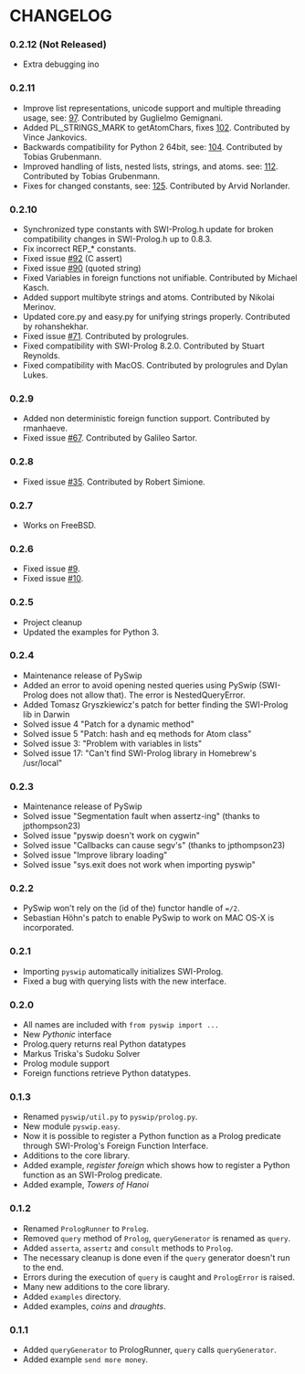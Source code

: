 # CHANGELOG

### 0.2.12 (Not Released)
  * Extra debugging ino

### 0.2.11

  * Improve list representations, unicode support and multiple threading usage, see: [97](https://github.com/yuce/pyswip/pull/97). Contributed by Guglielmo Gemignani.
  * Added PL_STRINGS_MARK to getAtomChars, fixes [102](https://github.com/yuce/pyswip/issues/102). Contributed by Vince Jankovics.
  * Backwards compatibility for Python 2 64bit, see: [104](https://github.com/yuce/pyswip/pull/104). Contributed by Tobias Grubenmann.
  * Improved handling of lists, nested lists, strings, and atoms. see: [112](https://github.com/yuce/pyswip/pull/112). Contributed by Tobias Grubenmann.
  * Fixes for changed constants, see: [125](https://github.com/yuce/pyswip/pull/125). Contributed by Arvid Norlander.

### 0.2.10

  * Synchronized type constants with SWI-Prolog.h
    update for broken compatibility changes in SWI-Prolog.h up to 0.8.3.
  * Fix incorrect REP_* constants.
  * Fixed issue [#92](https://github.com/yuce/pyswip/issues/92) (C assert)
  * Fixed issue [#90](https://github.com/yuce/pyswip/issues/90) (quoted string)
  * Fixed Variables in foreign functions not unifiable. Contributed by Michael Kasch.
  * Added support multibyte strings and atoms. Contributed by Nikolai Merinov.
  * Updated core.py and easy.py for unifying strings properly. Contributed by rohanshekhar.
  * Fixed issue [#71](https://github.com/yuce/pyswip/issues/71). Contributed by prologrules.
  * Fixed compatibility with SWI-Prolog 8.2.0. Contributed by Stuart Reynolds.
  * Fixed compatibility with MacOS. Contributed by prologrules and Dylan Lukes.

### 0.2.9

  * Added non deterministic foreign function support. Contributed by rmanhaeve.
  * Fixed issue [#67](https://github.com/yuce/pyswip/pull/67). Contributed by Galileo Sartor.

### 0.2.8

  * Fixed issue [#35](https://github.com/yuce/pyswip/issues/35). Contributed by Robert Simione.

### 0.2.7

  * Works on FreeBSD.

### 0.2.6

  * Fixed issue [#9](https://github.com/yuce/pyswip/issues/9).
  * Fixed issue [#10](https://github.com/yuce/pyswip/issues/10).

### 0.2.5

  * Project cleanup
  * Updated the examples for Python 3.

### 0.2.4

  * Maintenance release of PySwip
  * Added an error to avoid opening nested queries using PySwip (SWI-Prolog does
    not allow that). The error is NestedQueryError.
  * Added Tomasz Gryszkiewicz's patch for better finding the SWI-Prolog lib in
    Darwin
  * Solved issue 4 "Patch for a dynamic method"
  * Solved issue 5 "Patch: hash and eq methods for Atom class"
  * Solved issue 3: "Problem with variables in lists"
  * Solved issue 17: "Can't find SWI-Prolog library in Homebrew's /usr/local"

### 0.2.3

  * Maintenance release of PySwip
  * Solved issue "Segmentation fault when assertz-ing" (thanks to jpthompson23)
  * Solved issue "pyswip doesn't work on cygwin"
  * Solved issue "Callbacks can cause segv's" (thanks to jpthompson23)
  * Solved issue "Improve library loading"
  * Solved issue "sys.exit does not work when importing pyswip"

### 0.2.2

  * PySwip won't rely on the (id of the) functor handle of `=/2`.
  * Sebastian Höhn's patch to enable PySwip to work on MAC OS-X is incorporated.

### 0.2.1

  * Importing `pyswip` automatically initializes SWI-Prolog.
  * Fixed a bug with querying lists with the new interface.

### 0.2.0

  * All names are included with `from pyswip import ...`
  * New *Pythonic* interface
  * Prolog.query returns real Python datatypes
  * Markus Triska's Sudoku Solver
  * Prolog module support
  * Foreign functions retrieve Python datatypes.

### 0.1.3

  * Renamed `pyswip/util.py` to `pyswip/prolog.py`.
  * New module `pyswip.easy`.
  * Now it is possible to register a Python function as a Prolog predicate
    through SWI-Prolog's Foreign Function Interface.
  * Additions to the core library.
  * Added example, *register foreign* which shows how to register a Python
    function as an SWI-Prolog predicate.
  * Added example, *Towers of Hanoi*

### 0.1.2

  * Renamed `PrologRunner` to `Prolog`.
  * Removed `query` method of `Prolog`, `queryGenerator` is renamed as `query`.
  * Added `asserta`, `assertz` and `consult` methods to `Prolog`.
  * The necessary cleanup is done even if the `query` generator doesn't run to the end.
  * Errors during the execution of `query` is caught and `PrologError` is raised.
  * Many new additions to the core library.
  * Added `examples` directory.
  * Added examples, *coins* and *draughts*.

### 0.1.1

  * Added `queryGenerator` to PrologRunner, `query` calls `queryGenerator`.
  * Added example `send more money`.

